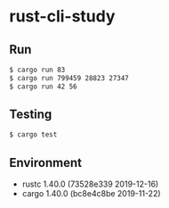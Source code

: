 # rust-cli-study

## Run

```bash
$ cargo run 83
$ cargo run 799459 28823 27347
$ cargo run 42 56
```

## Testing

```bash
$ cargo test
```

## Environment

* rustc 1.40.0 (73528e339 2019-12-16)
* cargo 1.40.0 (bc8e4c8be 2019-11-22)
